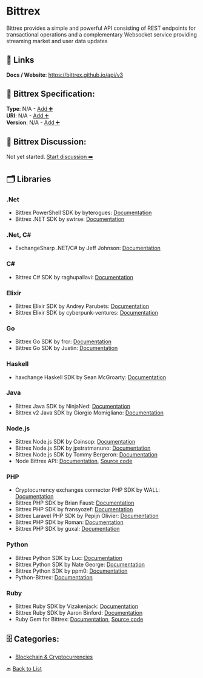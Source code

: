 # Bittrex

Bittrex provides a simple and powerful API consisting of REST endpoints for transactional operations and a complementary Websocket service providing streaming market and user data updates

##  🔗 Links
**Docs / Website**: https://bittrex.github.io/api/v3

## 🧬 Bittrex Specification:
**Type**: N/A - [Add ➕](https://github.com/apis-list/apis-list/edit/main/apis/bittrex/bittrex.yaml)  
**URI**: N/A - [Add ➕](https://github.com/apis-list/apis-list/edit/main/apis/bittrex/bittrex.yaml)  
**Version**: N/A - [Add ➕](https://github.com/apis-list/apis-list/edit/main/apis/bittrex/bittrex.yaml)

## 💬 Bittrex Discussion:
Not yet started. [Start discussion ➡️](https://github.com/apis-list/apis-list/discussions/new)

## 🗂️ Libraries
### .Net
- Bittrex PowerShell SDK by byterogues: [Documentation](https://github.com/byterogues/powershell-bittrex-api)
- Bittrex .NET SDK by swtrse: [Documentation](https://github.com/swtrse/BittrexClient.net)
### .Net, C#
- ExchangeSharp .NET/C# by Jeff Johnson: [Documentation](https://github.com/jjxtra/ExchangeSharp)
### C#
- Bittrex C# SDK by raghupallavi: [Documentation](https://github.com/raghupallavi/Bittrex-CSharp-Api)
### Elixir
- Bittrex Elixir SDK by Andrey Parubets: [Documentation](https://github.com/parubets/bittrex_elixir)
- Bittrex Elixir SDK by cyberpunk-ventures: [Documentation](https://github.com/cyberpunk-ventures/bittrex_ex)
### Go
- Bittrex Go SDK by frcr: [Documentation](https://github.com/frcr/gotrex)
- Bittrex Go SDK by Justin: [Documentation](https://github.com/Just1B/Bittrex_ticker)
### Haskell
- haxchange Haskell SDK by Sean McGroarty: [Documentation](https://github.com/mcgizzle/haxchange)
### Java
- Bittrex Java SDK by NinjaNed: [Documentation](https://github.com/NinjaNed/BittrexJavaWrapper)
- Bittrex v2 Java SDK by Giorgio Momigliano: [Documentation](https://github.com/platelminto/java-bittrex-2)
### Node.js
- Bittrex Node.js SDK by Coinsop: [Documentation](https://github.com/coinsop/bittrex-wrapper)
- Bittrex Node.js SDK by jpstratmanuno: [Documentation](https://github.com/jpstratmanuno/bittrex-orderbook)
- Bittrex Node.js SDK by Tommy Bergeron: [Documentation](https://github.com/tbergeron/bittrex-notifier)
- Node Bittrex API: [Documentation](https://www.npmjs.org/package/node.bittrex.api), [Source code](https://github.com/n0mad01/node.bittrex.api)
### PHP
- Cryptocurrency exchanges connector PHP SDK by WALL: [Documentation](https://github.com/wall-one/exchange-connector)
- Bittrex PHP SDK by Brian Faust: [Documentation](https://github.com/faustbrian/Bittrex-PHP-Client)
- Bittrex PHP SDK by fransyozef: [Documentation](https://github.com/fransyozef/php-bittrex)
- Bittrex Laravel PHP SDK by Pepijn Olivier: [Documentation](https://github.com/pepijnolivier/laravel-bittrex)
- Bittrex PHP SDK by Roman: [Documentation](https://github.com/KielD-01/Bittrex-Reader)
- Bittrex PHP SDK by guxal: [Documentation](https://github.com/guxal/BittrexAPIClient)
### Python
- Bittrex Python SDK by Luc: [Documentation](https://github.com/dude24760/bittrex-public-unofficial-api)
- Bittrex Python SDK by Nate George: [Documentation](https://github.com/nateGeorge/bittrex_tools)
- Bittrex Python SDK by ppm0: [Documentation](https://github.com/ppm0/bittrex3)
- Python-Bittrex: [Documentation](https://github.com/ericsomdahl/python-bittrex)
### Ruby
- Bittrex Ruby SDK by Vizakenjack: [Documentation](https://github.com/Vizakenjack/ruby-bittrex-api)
- Bittrex Ruby SDK by Aaron Binford: [Documentation](https://github.com/MisterToolbox/bittrex-api)
- Ruby Gem for Bittrex: [Documentation](https://github.com/mwerner/bittrex), [Source code](https://github.com/mwerner/bittrex)


## 🗄️ Categories:
- [Blockchain & Cryptocurrencies](https://github.com/apis-list/apis-list#blockchain--cryptocurrencies-)

🔙  [Back to List](https://github.com/apis-list/apis-list)
